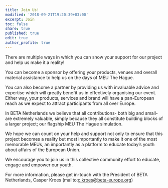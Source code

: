 ```yaml
---
title: Join Us!
modified: '2018-09-21T19:20:39+03:00'
excerpt: Join
toc: false
share: true
published: true
edit: true
author_profile: true
---
```

There are multiple ways in which you can show your support for our project and help us make it a reality!

You can become a sponsor by offering your products, venues and overall material assistance to help us on the days of MEU The Hague.

You can also become a partner by providing us with invaluable advice and expertise which will greatly benefit us in effectively organising our event. Either way, your products, services and brand will have a pan-European reach as we expect to attract participants from all over Europe.

In BETA Netherlands we believe that all contributions- both big and small- are extremely valuable, simply because they all constitute building blocks of a larger project; our flagship MEU The Hague simulation.

We hope we can count on your help and support not only to ensure that this project becomes a reality but most importantly to make it one of the most memorable MEUs, an importantly as a platform to educate today’s youth about affairs of the European Union.

We encourage you to join us in this collective community effort to educate, engage and empower our youth.

For more information, please get in-touch with the President of BETA Netherlands, Casper Kroes (mailto:c.kroes@beta-europe.org)
